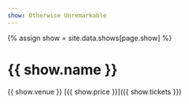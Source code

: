 ```yaml
---
show: Otherwise Unremarkable
---
```


{% assign show = site.data.shows[page.show] %}

# {{ show.name }}
{{ show.venue }}
[{{ show.price }}]({{ show.tickets }})
